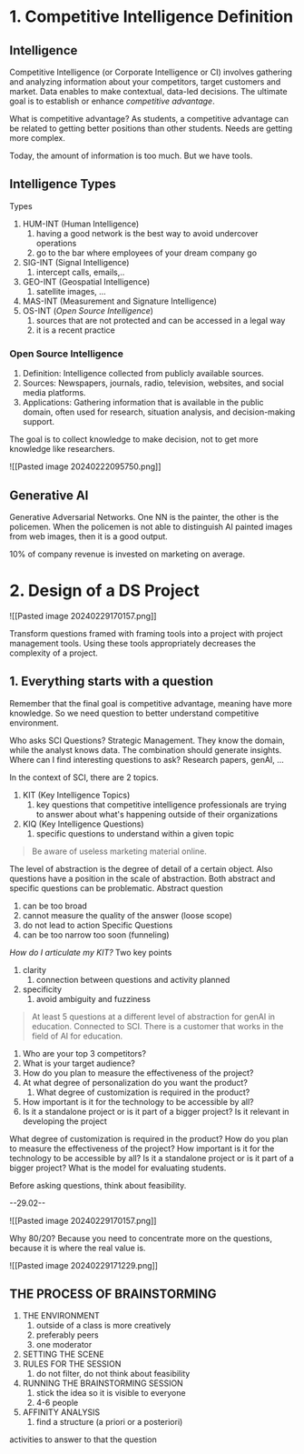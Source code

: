 # 1. Competitive Intelligence Definition
## Intelligence
Competitive Intelligence (or Corporate Intelligence or CI) involves gathering and analyzing information about your competitors, target customers and market.
Data enables to make contextual, data-led decisions.
The ultimate goal is to establish or enhance *competitive advantage*.

What is competitive advantage?
As students, a competitive advantage can be related to getting better positions than other students.
Needs are getting more complex.

Today, the amount of information is too much.
But we have tools.

## Intelligence Types
Types
1. HUM-INT (Human Intelligence)
	1. having a good network is the best way to avoid undercover operations
	2. go to the bar where employees of your dream company go
2. SIG-INT (Signal Intelligence)
	1. intercept calls, emails,..
3. GEO-INT (Geospatial Intelligence)
	1. satellite images, ...
4. MAS-INT (Measurement and Signature Intelligence)
5. OS-INT (*Open Source Intelligence*)
	1. sources that are not protected and can be accessed in a legal way
	2. it is a recent practice

### Open Source Intelligence
1. Definition: Intelligence collected from publicly available sources.
2. Sources: Newspapers, journals, radio, television, websites, and social media platforms.
3. Applications: Gathering information that is available in the public domain, often used for research, situation analysis, and decision-making support.

The goal is to collect knowledge to make decision, not to get more knowledge like researchers.

![[Pasted image 20240222095750.png]]


## Generative AI
Generative Adversarial Networks.
One NN is the painter, the other is the policemen.
When the policemen is not able to distinguish AI painted images from web images, then it is a good output.

10% of company revenue is invested on marketing on average.

# 2. Design of a DS Project

![[Pasted image 20240229170157.png]]

Transform questions framed with framing tools into a project with project management tools.
Using these tools appropriately decreases the complexity of a project.

## 1. Everything starts with a question
Remember that the final goal is competitive advantage, meaning have more knowledge.
So we need question to better understand competitive environment.

Who asks SCI Questions? Strategic Management. They know the domain, while the analyst knows data. The combination should generate insights.
Where can I find interesting questions to ask?
Research papers, genAI, ...

In the context of SCI, there are 2 topics.
1. KIT (Key Intelligence Topics)
	1. key questions that competitive intelligence professionals are trying to answer about what's happening outside of their organizations
2. KIQ (Key Intelligence Questions)
	1. specific questions to understand within a given topic
> Be aware of useless marketing material online.

The level of abstraction is the degree of detail of a certain object.
Also questions have a position in the scale of abstraction.
Both abstract and specific questions can be problematic.
Abstract question
1. can be too broad
2. cannot measure the quality of the answer (loose scope)
3. do not lead to action
Specific Questions
1. can be too narrow too soon (funneling)

*How do I articulate my KIT?*
Two key points
1. clarity
	1. connection between questions and activity planned
2. specificity
	1. avoid ambiguity and fuzziness


> At least 5 questions at a different level of abstraction for genAI in education.
> Connected to SCI.
> There is a customer that works in the field of AI for education.

1. Who are your top 3 competitors?
2. What is your target audience?
3. How do you plan to measure the effectiveness of the project?
4. At what degree of personalization do you want the product?
	1. What degree of customization is required in the product?
5. How important is it for the technology to be accessible by all?
6. Is it a standalone project or is it part of a bigger project? Is it relevant in developing the project

What degree of customization is required in the product?
How do you plan to measure the effectiveness of the project?
How important is it for the technology to be accessible by all?
Is it a standalone project or is it part of a bigger project?
What is the model for evaluating students.

Before asking questions, think about feasibility.


--29.02--

![[Pasted image 20240229170157.png]]

Why 80/20? Because you need to concentrate more on the questions, because it is where the real value is.

![[Pasted image 20240229171229.png]]

## THE PROCESS OF BRAINSTORMING
1. THE ENVIRONMENT
	1. outside of a class is more creatively
	2. preferably peers
	3. one moderator
2. SETTING THE SCENE
3. RULES FOR THE SESSION
	1. do not filter, do not think about feasibility
4. RUNNING THE BRAINSTORMING SESSION
	1. stick the idea so it is visible to everyone
	2. 4-6 people
5. AFFINITY ANALYSIS
	1. find a structure (a priori or a posteriori)

activities to answer to that the question



















